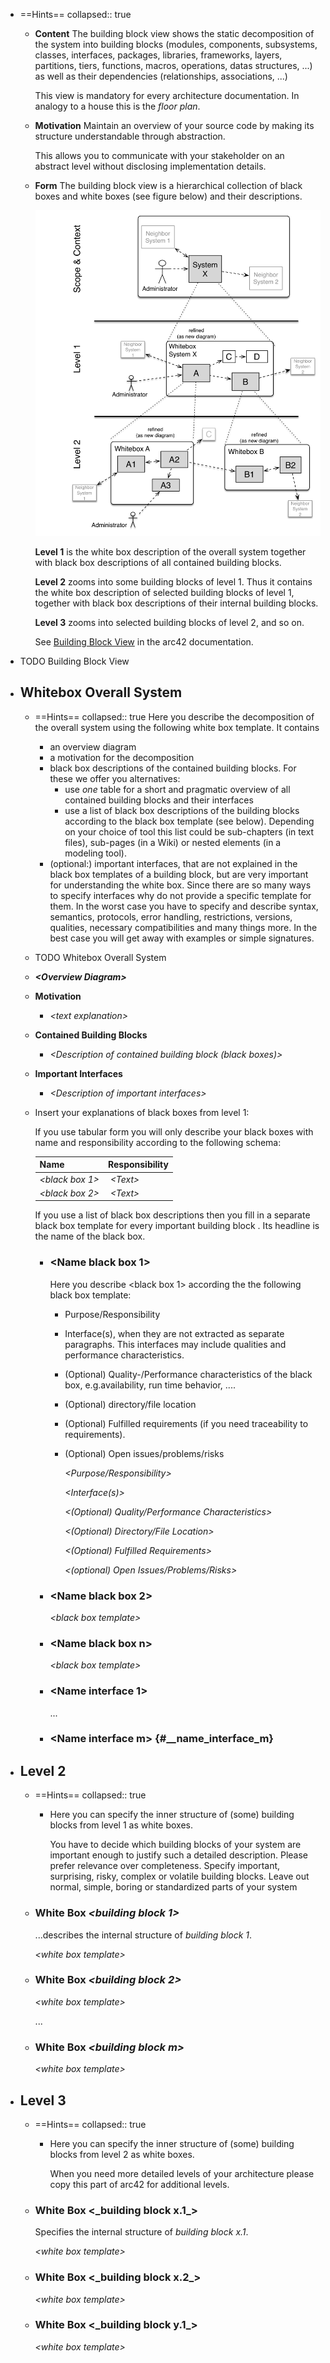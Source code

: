 - ==Hints==
  collapsed:: true
	- **Content**
	  The building block view shows the static decomposition of the system into building blocks (modules, components, subsystems, classes, interfaces, packages, libraries, frameworks, layers, partitions, tiers,
	  functions, macros, operations, datas structures, ...) as well as their dependencies (relationships, associations, ...)
	  
	  This view is mandatory for every architecture documentation. In analogy to a house this is the *floor plan*.
	- **Motivation**
	  Maintain an overview of your source code by making its structure understandable through abstraction.
	  
	  This allows you to communicate with your stakeholder on an abstract level without disclosing implementation details.
	- **Form**
	  The building block view is a hierarchical collection of black boxes and white boxes (see figure below) and their descriptions.
	  
	  ![Hierarchy of building blocks](images/05_building_blocks-EN.png)
	  
	  **Level 1** is the white box description of the overall system together with black box descriptions of all contained building blocks.
	  
	  **Level 2** zooms into some building blocks of level 1. Thus it contains the white box description of selected building blocks of level 1, together with black box descriptions of their internal building blocks.
	  
	  **Level 3** zooms into selected building blocks of level 2, and so on.
	  
	  See [Building Block View](https://docs.arc42.org/section-5/) in the arc42 documentation.
- TODO Building Block View
- ## Whitebox Overall System
	- ==Hints==
	  collapsed:: true
	  Here you describe the decomposition of the overall system using the following white box template. It contains
		- an overview diagram
		- a motivation for the decomposition
		- black box descriptions of the contained building blocks. For these we offer you alternatives:
			- use *one* table for a short and pragmatic overview of all   contained building blocks and their interfaces
			- use a list of black box descriptions of the building blocks   according to the black box template (see below). Depending on your choice of tool this list could be sub-chapters (in text
			    files), sub-pages (in a Wiki) or nested elements (in a modeling tool).
		- (optional:) important interfaces, that are not explained in the black box templates of a building block, but are very important for  understanding the white box. Since there are so many ways to specify  interfaces why do not provide a specific template for them. In the  worst case you have to specify and describe syntax, semantics,  protocols, error handling, restrictions, versions, qualities,  necessary compatibilities and many things more. In the best case you  will get away with examples or simple signatures.
	- TODO Whitebox Overall System
	- ***\<Overview Diagram>***
	- **Motivation**
		- *\<text explanation>*
	- **Contained Building Blocks**
		- *\<Description of contained building block (black boxes)>*
	- **Important Interfaces**
		- *\<Description of important interfaces>*
	- Insert your explanations of black boxes from level 1:
	  
	  If you use tabular form you will only describe your black boxes with name and responsibility according to the following schema:
	  
	  | **Name**              | **Responsibility**                            |
	  |--------------------|------------------------------------|
	  | *\<black box 1>*      |  *\<Text>*                                    |
	  | *\<black box 2>*      |  *\<Text>*                                    |
	  
	  If you use a list of black box descriptions then you fill in a separate black box template for every important building block . Its headline is the name of the black box.
		- ### \<Name black box 1>
		  Here you describe \<black box 1> according the the following black box template:
			- Purpose/Responsibility
			- Interface(s), when they are not extracted as separate paragraphs.
			    This interfaces may include qualities and performance characteristics.
			- (Optional) Quality-/Performance characteristics of the black box, e.g.availability, run time behavior, ....
			- (Optional) directory/file location
			- (Optional) Fulfilled requirements (if you need traceability to requirements).
			- (Optional) Open issues/problems/risks
			  
			  *\<Purpose/Responsibility>*
			  
			  *\<Interface(s)>*
			  
			  *\<(Optional) Quality/Performance Characteristics>*
			  
			  *\<(Optional) Directory/File Location>*
			  
			  *\<(Optional) Fulfilled Requirements>*
			  
			  *\<(optional) Open Issues/Problems/Risks>*
		- ### \<Name black box 2>
		  
		  *\<black box template>*
		- ### \<Name black box n>
		  
		  *\<black box template>*
		- ### \<Name interface 1>
		  
		  ...
		- ### \<Name interface m> {#__name_interface_m}
- ## Level 2
	- ==Hints==
	  collapsed:: true
		- Here you can specify the inner structure of (some) building blocks from level 1 as white boxes.
		  
		  You have to decide which building blocks of your system are important enough to justify such a detailed description. Please prefer relevance over completeness. Specify important, surprising, risky, complex or volatile building blocks. Leave out normal, simple, boring or standardized parts of your system
	- ### White Box *\<building block 1>*
	  
	  ...describes the internal structure of *building block 1*.
	  
	  *\<white box template>*
	- ### White Box *\<building block 2>* 
	  
	  *\<white box template>*
	  
	  ...
	- ### White Box *\<building block m>*
	  
	  *\<white box template>*
- ## Level 3
	- ==Hints==
	  collapsed:: true
		- Here you can specify the inner structure of (some) building blocks from level 2 as white boxes.
		  
		  When you need more detailed levels of your architecture please copy this part of arc42 for additional levels.
	- ### White Box \<\_building block x.1\_\>
	  
	  Specifies the internal structure of *building block x.1*.
	  
	  *\<white box template>*
	- ### White Box \<\_building block x.2\_\> 
	  
	  *\<white box template>*
	- ### White Box \<\_building block y.1\_\> 
	  
	  *\<white box template>*